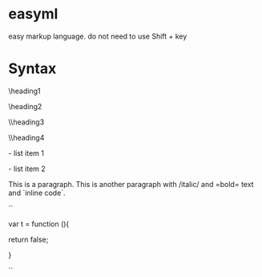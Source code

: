 # easyml
easy markup language. do not need to use Shift + key
# Syntax
\heading1

\\heading2

\\\heading3

\\\\heading4

\- list item 1

\- list item 2

This is a paragraph.
This is another paragraph with /italic/ and =bold= text and \`inline code\`.

\`\`

var t = function (){

   return false;
   
}

\`\`


